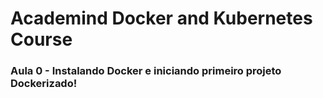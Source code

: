 # Academind Docker and Kubernetes Course

### Aula 0 - Instalando Docker e iniciando primeiro projeto Dockerizado!